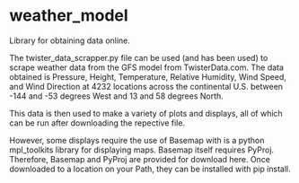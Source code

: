 # weather_model
Library for obtaining data online.

The twister_data_scrapper.py file can be used (and has been used) to scrape weather data from the GFS model from TwisterData.com.
The data obtained is Pressure, Height, Temperature, Relative Humidity, Wind Speed, and Wind Direction at 4232 locations across the
continental U.S. between -144 and -53 degrees West and 13 and 58 degrees North.

This data is then used to make a variety of plots and displays, all of which can be run after downloading the repective file.

However, some displays require the use of Basemap with is a python mpl_toolkits library for displaying maps. Basemap itself requires
PyProj. Therefore, Basemap and PyProj are provided for download here. Once downloaded to a location on your Path, they can be installed
with pip install.
